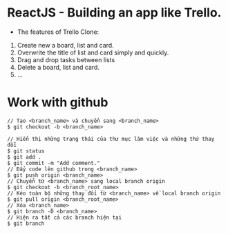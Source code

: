 # ReactJS - Building an app like Trello.

- The features of Trello Clone:
1. Create new a board, list and card.
2. Overwrite the title of list and card simply and quickly.
3. Drag and drop tasks between lists
4. Delete a board, list and card.
5. ...


# Work with github
```
// Tạo <branch_name> và chuyển sang <branch_name>
$ git checkout -b <branch_name>

// Hiển thị những trạng thái của thư mục làm việc và những thứ thay đổi
$ git status
$ git add .
$ git commit -m "Add comment."
// Đẩy code lên github trong <branch_name>
$ git push origin <branch_name>
// Chuyển từ <branch_name> sang local branch origin
$ git checkout -b <branch_root_name>
// Kéo toàn bộ những thay đổi từ <branch_name> về local branch origin
$ git pull origin <branch_root_name>
// Xóa <branch_name>
$ git branch -D <branch_name>
// Hiện ra tất cả các branch hiện tại
$ git branch 
```
